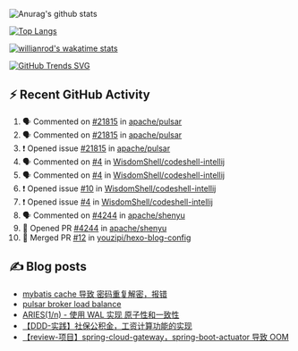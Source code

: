 ![Anurag's github stats](https://github-readme-stats.vercel.app/api?username=youzipi&show_icons=true)

[![Top Langs](https://github-readme-stats.vercel.app/api/top-langs/?username=youzipi&layout=compact)](https://github.com/anuraghazra/github-readme-stats)


[![willianrod's wakatime stats](https://github-readme-stats.vercel.app/api/wakatime?username=9dcf831f-e1e7-463e-822a-9241740bc1a1&layout=compact&langs_count=10)](https://github.com/anuraghazra/github-readme-stats)

[![GitHub Trends SVG](https://api.githubtrends.io/user/svg/youzipi/repos?time_range=one_year&loc_metric=changed&theme=classic)](https://githubtrends.io)

## ⚡ Recent GitHub Activity
<!--START_SECTION:activity-->
1. 🗣 Commented on [#21815](https://github.com/apache/pulsar/issues/21815#issuecomment-1871066093) in [apache/pulsar](https://github.com/apache/pulsar)
2. 🗣 Commented on [#21815](https://github.com/apache/pulsar/issues/21815#issuecomment-1871013724) in [apache/pulsar](https://github.com/apache/pulsar)
3. ❗ Opened issue [#21815](https://github.com/apache/pulsar/issues/21815) in [apache/pulsar](https://github.com/apache/pulsar)
4. 🗣 Commented on [#4](https://github.com/WisdomShell/codeshell-intellij/issues/4#issuecomment-1859722889) in [WisdomShell/codeshell-intellij](https://github.com/WisdomShell/codeshell-intellij)
5. 🗣 Commented on [#4](https://github.com/WisdomShell/codeshell-intellij/issues/4#issuecomment-1798186468) in [WisdomShell/codeshell-intellij](https://github.com/WisdomShell/codeshell-intellij)
6. ❗ Opened issue [#10](https://github.com/WisdomShell/codeshell-intellij/issues/10) in [WisdomShell/codeshell-intellij](https://github.com/WisdomShell/codeshell-intellij)
7. ❗ Opened issue [#4](https://github.com/WisdomShell/codeshell-intellij/issues/4) in [WisdomShell/codeshell-intellij](https://github.com/WisdomShell/codeshell-intellij)
8. 🗣 Commented on [#4244](https://github.com/apache/shenyu/issues/4244) in [apache/shenyu](https://github.com/apache/shenyu)
9. 💪 Opened PR [#4244](https://github.com/apache/shenyu/pull/4244) in [apache/shenyu](https://github.com/apache/shenyu)
10. 🎉 Merged PR [#12](https://github.com/youzipi/hexo-blog-config/pull/12) in [youzipi/hexo-blog-config](https://github.com/youzipi/hexo-blog-config)
<!--END_SECTION:activity-->

## ✍️ Blog posts
<!-- BLOG-POST-LIST:START -->
- [mybatis cache 导致 密码重复解密，报错](http://youzipi.org/blog/2023/202303_mybatis_cache/)
- [pulsar broker load balance](http://youzipi.org/blog/2022/broker-load-balance/)
- [ARIES&lpar;1/n&rpar; - 使用 WAL 实现 原子性和一致性](http://youzipi.org/blog/2021/aries-1/)
- [【DDD-实践】社保公积金，工资计算功能的实现](http://youzipi.org/blog/2019/ddd-in-salary-calculation/)
- [【review-项目】spring-cloud-gateway，spring-boot-actuator 导致 OOM](http://youzipi.org/blog/2019/spring-boot-actuator-oom/)
<!-- BLOG-POST-LIST:END -->
